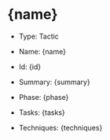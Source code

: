 # {name}

* Type: Tactic

* Name: {name}

* Id: {id}

* Summary: {summary}

* Phase: {phase}

* Tasks:
{tasks}

* Techniques: 
{techniques}
